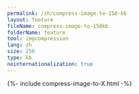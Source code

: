 ```yaml
---
permalink: /zh/compress-image-to-150-kb
layout: feature
fileName: compress-image-to-150kb
folderName: feature
tool: imgcompression
lang: zh
size: 150
type: kb
nointernationalization: true
---
```

{%- include compress-image-to-X.html -%}       
